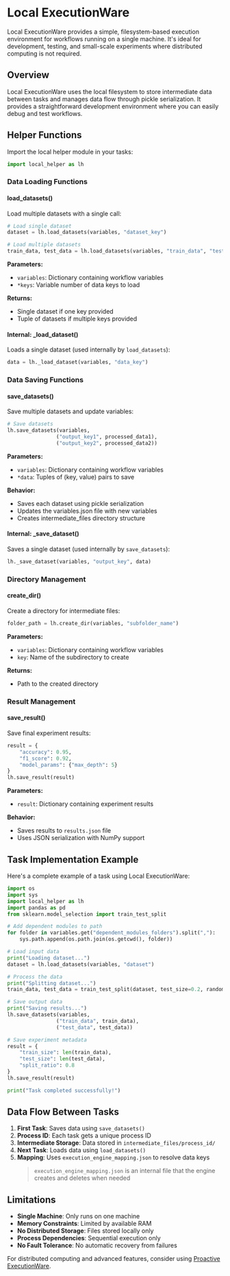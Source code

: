 # Local ExecutionWare

Local ExecutionWare provides a simple, filesystem-based execution environment for workflows running on a single machine. It's ideal for development, testing, and small-scale experiments where distributed computing is not required.

## Overview

Local ExecutionWare uses the local filesystem to store intermediate data between tasks and manages data flow through pickle serialization. It provides a straightforward development environment where you can easily debug and test workflows.

## Helper Functions

Import the local helper module in your tasks:
```python
import local_helper as lh
```

### Data Loading Functions

#### load_datasets()
Load multiple datasets with a single call:
```python
# Load single dataset
dataset = lh.load_datasets(variables, "dataset_key")

# Load multiple datasets
train_data, test_data = lh.load_datasets(variables, "train_data", "test_data")
```

**Parameters:**

- `variables`: Dictionary containing workflow variables
- `*keys`: Variable number of data keys to load

**Returns:**

- Single dataset if one key provided
- Tuple of datasets if multiple keys provided

#### Internal: _load_dataset()
Loads a single dataset (used internally by `load_datasets`):
```python
data = lh._load_dataset(variables, "data_key")
```

### Data Saving Functions

#### save_datasets()
Save multiple datasets and update variables:
```python
# Save datasets
lh.save_datasets(variables, 
                ("output_key1", processed_data1),
                ("output_key2", processed_data2))
```

**Parameters:**

- `variables`: Dictionary containing workflow variables
- `*data`: Tuples of (key, value) pairs to save

**Behavior:**

- Saves each dataset using pickle serialization
- Updates the variables.json file with new variables
- Creates intermediate_files directory structure

#### Internal: _save_dataset()
Saves a single dataset (used internally by `save_datasets`):
```python
lh._save_dataset(variables, "output_key", data)
```

### Directory Management

#### create_dir()
Create a directory for intermediate files:
```python
folder_path = lh.create_dir(variables, "subfolder_name")
```

**Parameters:**

- `variables`: Dictionary containing workflow variables
- `key`: Name of the subdirectory to create

**Returns:**
- Path to the created directory

### Result Management

#### save_result()
Save final experiment results:
```python
result = {
    "accuracy": 0.95,
    "f1_score": 0.92,
    "model_params": {"max_depth": 5}
}
lh.save_result(result)
```

**Parameters:**

- `result`: Dictionary containing experiment results

**Behavior:**

- Saves results to `results.json` file
- Uses JSON serialization with NumPy support

## Task Implementation Example

Here's a complete example of a task using Local ExecutionWare:

```python
import os
import sys
import local_helper as lh
import pandas as pd
from sklearn.model_selection import train_test_split

# Add dependent modules to path
for folder in variables.get("dependent_modules_folders").split(","):
    sys.path.append(os.path.join(os.getcwd(), folder))

# Load input data
print("Loading dataset...")
dataset = lh.load_datasets(variables, "dataset")

# Process the data
print("Splitting dataset...")
train_data, test_data = train_test_split(dataset, test_size=0.2, random_state=42)

# Save output data
print("Saving results...")
lh.save_datasets(variables, 
                ("train_data", train_data),
                ("test_data", test_data))

# Save experiment metadata
result = {
    "train_size": len(train_data),
    "test_size": len(test_data),
    "split_ratio": 0.8
}
lh.save_result(result)

print("Task completed successfully!")
```

## Data Flow Between Tasks

1. **First Task**: Saves data using `save_datasets()`
2. **Process ID**: Each task gets a unique process ID
3. **Intermediate Storage**: Data stored in `intermediate_files/process_id/`
4. **Next Task**: Loads data using `load_datasets()`
5. **Mapping**: Uses `execution_engine_mapping.json` to resolve data keys
   > `execution_engine_mapping.json` is an internal file that the engine creates and deletes when needed

## Limitations

- **Single Machine**: Only runs on one machine
- **Memory Constraints**: Limited by available RAM
- **No Distributed Storage**: Files stored locally only
- **Process Dependencies**: Sequential execution only
- **No Fault Tolerance**: No automatic recovery from failures

For distributed computing and advanced features, consider using [Proactive ExecutionWare](proactive.md).